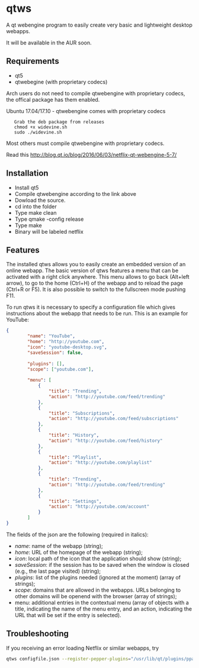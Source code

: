 # qtws
A qt webengine program to easily create very basic and lightweight desktop webapps.

It will be available in the AUR soon.
## Requirements
- qt5
- qtwebegine (with proprietary codecs)

Arch users do not need to compile qtwebengine with proprietary codecs, the offical package has them enabled.

Ubuntu 17.04/17.10 - qtwebengine comes with proprietary codecs

       Grab the deb package from releases
       chmod +x widevine.sh
       sudo ./widevine.sh

Most others must compile qtwebengine with proprietary codecs.

Read this <html>http://blog.qt.io/blog/2016/06/03/netflix-qt-webengine-5-7/</html>

## Installation
- Install qt5
- Compile qtwebengine according to the link above
- Dowload the source.
- cd into the folder
- Type make clean
- Type qmake -config release
- Type make
- Binary will be labeled netflix

## Features
The installed qtws allows you to easily create an embedded version of an online webapp. The basic version of qtws features a menu that can be activated with a right click anywhere. This menu allows to go back (Alt+left arrow), to go to the home (Ctrl+H) of the webapp and to reload the page (Ctrl+R or F5). It is also possible to switch to the fullscreen mode pushing F11.

To run qtws it is necessary to specify a configuration file which gives instructions about the webapp that needs to be run. This is an example for YouTube:

```json
{
        "name": "YouTube",
        "home": "http://youtube.com",
        "icon": "youtube-desktop.svg",
        "saveSession": false,
        
        "plugins": [],
        "scope": ["youtube.com"],
        
        "menu": [
            {
                "title": "Trending",
                "action": "http://youtube.com/feed/trending"
            },
            {
                "title": "Subscriptions",
                "action": "http://youtube.com/feed/subscriptions"
            },
            {
                "title": "History",
                "action": "http://youtube.com/feed/history"
            },
            {
                "title": "Playlist",
                "action": "http://youtube.com/playlist"
            },
            {
                "title": "Trending",
                "action": "http://youtube.com/feed/trending"
            },
            {
                "title": "Settings",
                "action": "http://youtube.com/account"
            }
        ]
}
```

The fields of the json are the following (required in italics):
- *name*: name of the webapp (string);
- *home*: URL of the homepage of the webapp (string);
- *icon*: local path of the icon that the application should show (string);
- *saveSession*: if the session has to be saved when the window is closed (e.g., the last page visited) (string);
- *plugins*: list of the plugins needed (ignored at the moment) (array of strings);
- *scope*: domains that are allowed in the webapps. URLs belonging to other domains will be openend with the browser (array of strings);
- menu: additional entries in the contextual menu (array of objects with a title, indicating the name of the menu entry, and an action, indicating the URL that will be set if the entry is selected).

## Troubleshooting 
If you receiving an error loading Netflix or similar webapps, try

```sh
qtws configfile.json --register-pepper-plugins="/usr/lib/qt/plugins/ppapi/libwidevinecdmadapter.so; application/x-ppapi-widevine-cdm"
```
